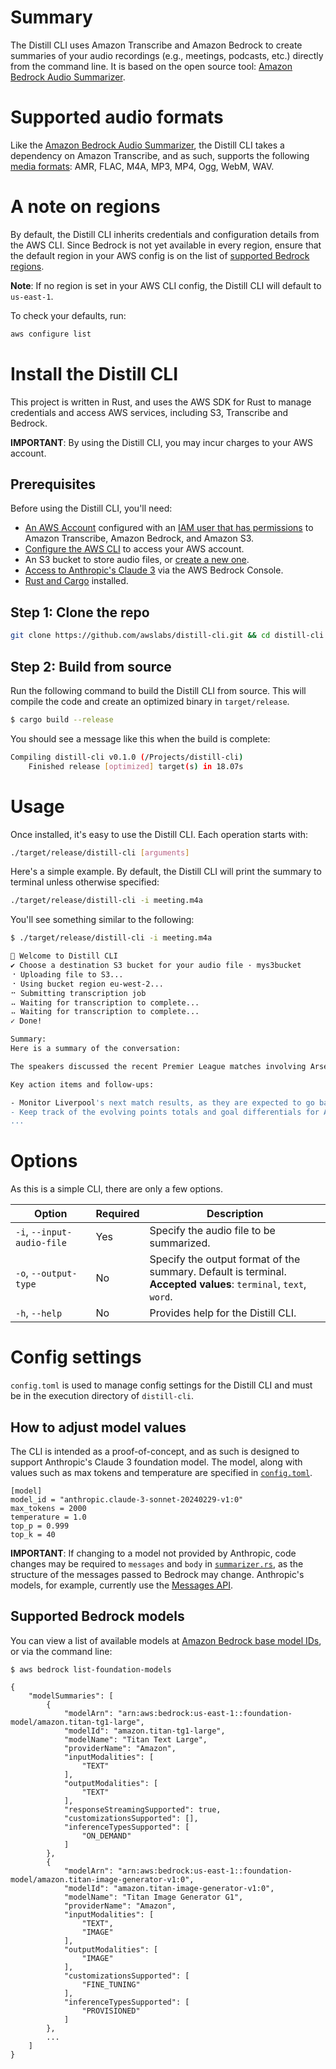 # Summary

The Distill CLI uses Amazon Transcribe and Amazon Bedrock to create summaries of your audio recordings (e.g., meetings, podcasts, etc.) directly from the command line. It is based on the open source tool: [Amazon Bedrock Audio Summarizer](https://github.com/aws-samples/amazon-bedrock-audio-summarizer).

# Supported audio formats

Like the [Amazon Bedrock Audio Summarizer](https://github.com/aws-samples/amazon-bedrock-audio-summarizer), the Distill CLI takes a dependency on Amazon Transcribe, and as such, supports the following [media formats](https://docs.aws.amazon.com/transcribe/latest/dg/how-input.html#how-input-audio): AMR, FLAC, M4A, MP3, MP4, Ogg, WebM, WAV.

# A note on regions

By default, the Distill CLI inherits credentials and configuration details from the AWS CLI. Since Bedrock is not yet available in every region, ensure that the default region in your AWS config is on the list of [supported Bedrock regions](https://docs.aws.amazon.com/bedrock/latest/userguide/bedrock-regions.html). 

**Note**: If no region is set in your AWS CLI config, the Distill CLI will default to `us-east-1`.

To check your defaults, run:

```bash
aws configure list
```

# Install the Distill CLI

This project is written in Rust, and uses the AWS SDK for Rust to manage credentials and access AWS services, including S3, Transcribe and Bedrock. 

**IMPORTANT**: By using the Distill CLI, you may incur charges to your AWS account. 

## Prerequisites 

Before using the Distill CLI, you'll need: 

- [An AWS Account](https://portal.aws.amazon.com/gp/aws/developer/registration/index.html) configured with an [IAM user that has permissions](https://docs.aws.amazon.com/IAM/latest/UserGuide/id_credentials_access-keys.html#Using_CreateAccessKey) to Amazon Transcribe, Amazon Bedrock, and Amazon S3. 
- [Configure the AWS CLI](https://docs.aws.amazon.com/cli/latest/userguide/cli-configure-files.html) to access your AWS account.
- An S3 bucket to store audio files, or [create a new one](https://docs.aws.amazon.com/AmazonS3/latest/userguide/creating-bucket.html). 
- [Access to Anthropic's Claude 3](https://console.aws.amazon.com/bedrock/home?#/models) via the AWS Bedrock Console.
- [Rust and Cargo](https://www.rust-lang.org/tools/install) installed.

## Step 1: Clone the repo 

```bash
git clone https://github.com/awslabs/distill-cli.git && cd distill-cli
```

## Step 2: Build from source

Run the following command to build the Distill CLI from source. This will compile the code and create an optimized binary in `target/release`.

```bash
$ cargo build --release
```

You should see a message like this when the build is complete:

```bash
Compiling distill-cli v0.1.0 (/Projects/distill-cli)
    Finished release [optimized] target(s) in 18.07s
```

# Usage

Once installed, it's easy to use the Distill CLI. Each operation starts with:

```bash
./target/release/distill-cli [arguments]
```

Here's a simple example. By default, the Distill CLI will print the summary to terminal unless otherwise specified:

```bash
./target/release/distill-cli -i meeting.m4a
```

You'll see something similar to the following:

```bash
$ ./target/release/distill-cli -i meeting.m4a

🧙 Welcome to Distill CLI
✔ Choose a destination S3 bucket for your audio file · mys3bucket
⠐ Uploading file to S3...
⠐ Using bucket region eu-west-2...
⠒ Submitting transcription job
⠤ Waiting for transcription to complete...
⠤ Waiting for transcription to complete...
✓ Done!

Summary:
Here is a summary of the conversation:

The speakers discussed the recent Premier League matches involving Arsenal, Manchester City, and Liverpool. Arsenal beat Luton Town in their match, while Manchester City also won their game 4-1. This leaves Arsenal tied on points with Manchester City, but with a better goal differential, putting them temporarily in first place ahead of City. However, the speakers expect Liverpool, who are currently one or two points behind Arsenal, to regain the lead after their upcoming match against an opponent perceived as weak.

Key action items and follow-ups:

- Monitor Liverpool's next match results, as they are expected to go back into first place in the Premier League standings
- Keep track of the evolving points totals and goal differentials for Arsenal, Manchester City, and Liverpool as the title race continues
...
```

# Options 

As this is a simple CLI, there are only a few options.

| Option | Required | Description |
| - | - | - |
| `-i`, `--input-audio-file` | Yes | Specify the audio file to be summarized. | 
| `-o`, `--output-type` | No | Specify the output format of the summary. Default is terminal.<br> **Accepted values**: `terminal`, `text`, `word`.  | 
| `-h`, `--help` | No | Provides help for the Distill CLI. |

# Config settings

`config.toml` is used to manage config settings for the Distill CLI and must be in the execution directory of `distill-cli`.  

## How to adjust model values

The CLI is intended as a proof-of-concept, and as such is designed to support Anthropic's Claude 3 foundation model. The model, along with values such as max tokens and temperature are specified in [`config.toml`](./config.toml).

```
[model]
model_id = "anthropic.claude-3-sonnet-20240229-v1:0"
max_tokens = 2000
temperature = 1.0
top_p = 0.999
top_k = 40
```

**IMPORTANT**: If changing to a model not provided by Anthropic, code changes may be required to `messages` and `body` in [`summarizer.rs`](./src/summarize.rs), as the structure of the messages passed to Bedrock may change. Anthropic's models, for example, currently use the [Messages API](https://docs.aws.amazon.com/bedrock/latest/userguide/model-parameters-anthropic-claude-messages.html). 

## Supported Bedrock models

You can view a list of available models at [Amazon Bedrock base model IDs](https://docs.aws.amazon.com/bedrock/latest/userguide/model-ids.html), or via the command line:

```
$ aws bedrock list-foundation-models

{
    "modelSummaries": [
        {
            "modelArn": "arn:aws:bedrock:us-east-1::foundation-model/amazon.titan-tg1-large",
            "modelId": "amazon.titan-tg1-large",
            "modelName": "Titan Text Large",
            "providerName": "Amazon",
            "inputModalities": [
                "TEXT"
            ],
            "outputModalities": [
                "TEXT"
            ],
            "responseStreamingSupported": true,
            "customizationsSupported": [],
            "inferenceTypesSupported": [
                "ON_DEMAND"
            ]
        },
        {
            "modelArn": "arn:aws:bedrock:us-east-1::foundation-model/amazon.titan-image-generator-v1:0",
            "modelId": "amazon.titan-image-generator-v1:0",
            "modelName": "Titan Image Generator G1",
            "providerName": "Amazon",
            "inputModalities": [
                "TEXT",
                "IMAGE"
            ],
            "outputModalities": [
                "IMAGE"
            ],
            "customizationsSupported": [
                "FINE_TUNING"
            ],
            "inferenceTypesSupported": [
                "PROVISIONED"
            ]
        },
        ...
    ]
}
```

